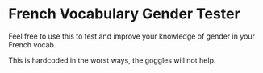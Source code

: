 # French Vocabulary Gender Tester

Feel free to use this to test and improve your knowledge of gender in your French vocab.

This is hardcoded in the worst ways, the goggles will not help.
